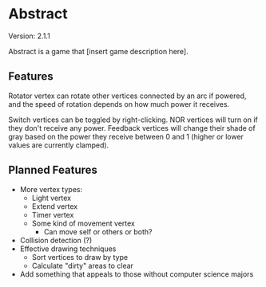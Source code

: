 Abstract
========

Version: 2.1.1

Abstract is a game that [insert game description here].


Features
--------

Rotator vertex can rotate other vertices connected by an arc if powered, and the speed of rotation depends on how much power it receives.

Switch vertices can be toggled by right-clicking.
NOR vertices will turn on if they don't receive any power.
Feedback vertices will change their shade of gray based on the power they receive between 0 and 1 (higher or lower values are currently clamped).


Planned Features
----------------

* More vertex types:
	* Light vertex
	* Extend vertex
	* Timer vertex
	* Some kind of movement vertex
		* Can move self or others or both?
* Collision detection (?)
* Effective drawing techniques
	* Sort vertices to draw by type
	* Calculate "dirty" areas to clear
* Add something that appeals to those without computer science majors